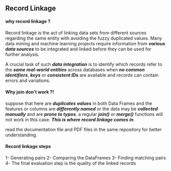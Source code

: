 ## Record Linkage

#### why record linkage ?
Record linkage is the act of linking data sets from different sources regarding the same entity with avoiding the fuzzy duplicated values.
Many data mining and machine learning projects require information from ***various data sources*** to be integrated and linked before they can be used for further analysis.

A crucial task of such ***data integration*** is to identify which records refer to the ***same real-world entities*** across databases when  ***no common identifiers***, ***keys*** or ***consistent IDs*** are available and records can contain errors and variations.



#### Why join don't work ?! 

suppose that here are ***duplicates values*** in both Data Frames and the features or columns are ***differently named*** or the data may be ***collected manually*** and are ***prone to typos***. a regular ***join()*** or ***merge()*** functions will not work in this case. ***This is where record linkage comes in***. 

read the documentation file and PDF files in the same repository for better understanding.

#### Record linkage steps
1- Generating pairs
2- Comparing the DataFrames
3- Finding matching pairs
4- The final evaluation step is the quality of the linked records 
